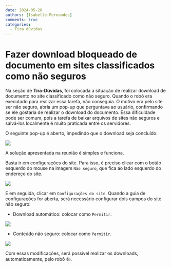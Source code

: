 ```yaml
---
date: 2024-05-28
authors: [Isabelle-Fernandes]
comments: true
categories:
  - Tira dúvidas
---
```


# Fazer download bloqueado de documento em sites classificados como não seguros

Na seção de **Tira-Dúvidas**, foi colocada a situação de realizar download de documento no site classificado como não seguro. Quando o robô era executado para realizar essa tarefa, não conseguia. O motivo era pelo site ser não seguro, abria um pop-up que perguntava ao usuário, confirmando se ele gostaria de realizar o download do documento. Essa dificuldade pode ser comum, pois a tarefa de baixar arquivos de sites não seguros e salvá-los localmente é muito praticada entre os servidores. 


O seguinte pop-up é aberto, impedindo que o download seja concluído:

![](https://github.com/automatiza-mg/handbook/assets/65547646/6bf72ffa-8423-4df6-a932-01c4af3200ad)


A solução apresentada na reunião é simples e funciona.

Basta ir em configurações do site. Para isso, é preciso clicar com o botão esquerdo do mouse na imagem `Não seguro`, que fica ao lado esquerdo do endereço do site.

![](https://github.com/automatiza-mg/handbook/assets/65547646/5ffa16fd-f3ab-471a-8575-93c3c0a700bb)

E em seguida, clicar em `Configurações do site`. Quando a guia de configurações for aberta, será necessário configurar dois campos do site não seguro:

- Download automático: colocar como `Permitir`.

![](https://github.com/automatiza-mg/handbook/assets/65547646/8cae4017-83bb-4b87-9251-e7bd3835bcc7)

- Conteúdo não seguro: colocar como `Permitir`.

![](https://github.com/automatiza-mg/handbook/assets/65547646/333d2ed0-9ab2-4944-97bc-7cb2d1559991)

Com essas modificações, será possível realizar os downloads, automaticamente, pelo robô 👍.
